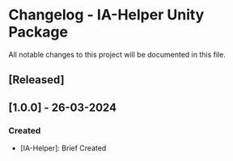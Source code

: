 # Changelog - IA-Helper Unity Package

All notable changes to this project will be documented in this file.

## [Released]
## [1.0.0] - 26-03-2024

### Created
- [IA-Helper]: Brief Created
###
